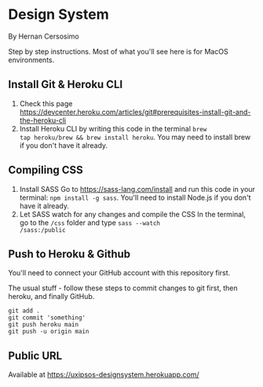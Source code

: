# Design System
By Hernan Cersosimo

Step by step instructions. Most of what you'll see here is for MacOS environments.

## Install Git & Heroku CLI
1. Check this page https://devcenter.heroku.com/articles/git#prerequisites-install-git-and-the-heroku-cli
2. Install Heroku CLI by writing this code in the terminal <code>brew tap heroku/brew && brew install heroku</code>. You may need to install brew if you don't have it already. 





## Compiling CSS
1. Install SASS
Go to https://sass-lang.com/install and run this code in your terminal: <code>npm install -g sass</code>. You'll need to install Node.js if you don't have it already.
2. Let SASS watch for any changes and compile the CSS
In the terminal, go to the <code>/css</code> folder and type <code>sass --watch /sass:/public</code>

## Push to Heroku & Github
You'll need to connect your GitHub account with this repository first.

The usual stuff - follow these steps to commit changes to git first, then heroku, and finally GitHub. 
```
git add .
git commit 'something'
git push heroku main
git push -u origin main
```

## Public URL
Available at https://uxipsos-designsystem.herokuapp.com/